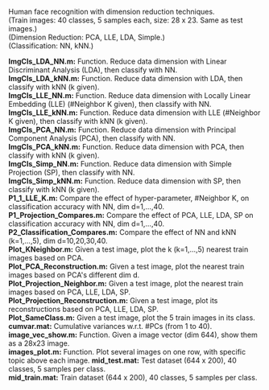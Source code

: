 Human face recognition with dimension reduction techniques.  
(Train images: 40 classes, 5 samples each, size: 28 x 23. Same as test images.)  
(Dimension Reduction: PCA, LLE, LDA, Simple.)  
(Classification: NN, kNN.)  

**ImgCls_LDA_NN.m:** Function. Reduce data dimension with Linear Discriminant Analysis (LDA), then classify with NN.  
**ImgCls_LDA_kNN.m:**	Function. Reduce data dimension with LDA, then classify with kNN (k given).  
**ImgCls_LLE_NN.m:** Function. Reduce data dimension with Locally Linear Embedding (LLE) (#Neighbor K given), then classify with NN.  
**ImgCls_LLE_kNN.m:** Function. Reduce data dimension with LLE (#Neighbor K given), then classify with kNN (k given).  
**ImgCls_PCA_NN.m:** Function. Reduce data dimension with Principal Component Analysis (PCA), then classify with NN.  
**ImgCls_PCA_kNN.m:** Function. Reduce data dimension with PCA, then classify with kNN (k given).  
**ImgCls_Simp_NN.m:** Function. Reduce data dimension with Simple Projection (SP), then classify with NN.  
**ImgCls_Simp_kNN.m:** Function. Reduce data dimension with SP, then classify with kNN (k given).  
**P1_1_LLE_K.m:** Compare the effect of hyper-parameter, #Neighbor K, on classification accuracy with NN, dim d=1,...,40.  
**P1_Projection_Compares.m:** Compare the effect of PCA, LLE, LDA, SP on classification accuracy with NN, dim d=1,...,40.  
**P2_Classification_Compares.m:** Compare the effect of NN and kNN (k=1,...,5), dim d=10,20,30,40.  
**Plot_KNeighbor.m:** Given a test image, plot the k (k=1,...,5) nearest train images based on PCA.  
**Plot_PCA_Reconstruction.m:** Given a test image, plot the nearest train images based on PCA's different dim d.  
**Plot_Projection_Neighbor.m:** Given a test image, plot the nearest train images based on PCA, LLE, LDA, SP.  
**Plot_Projection_Reconstruction.m:** Given a test image, plot its reconstructions based on PCA, LLE, LDA, SP.  
**Plot_SameClass.m:** Given a test image, plot the 5 train images in its class.  
**cumvar.mat:** Cumulative variances w.r.t. #PCs (from 1 to 40).  
**image_vec_show.m:** Function. Given a image vector (dim 644), show them as a 28x23 image.  
**images_plot.m:** Function. Plot several images on one row, with specific topic above each image.
**mid_test.mat:** Test dataset (644 x 200), 40 classes, 5 samples per class.  
**mid_train.mat:** Train dataset (644 x 200), 40 classes, 5 samples per class.  
